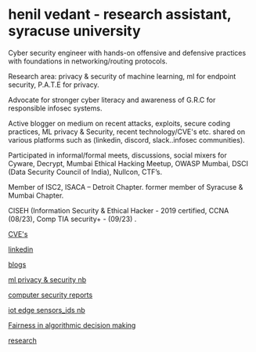 # henil vedant   - research assistant, syracuse university

Cyber security engineer with hands-on offensive and defensive practices with foundations in networking/routing protocols. 

Research area:  privacy & security of machine learning, ml for endpoint security, P.A.T.E for privacy.

Advocate for stronger cyber literacy and awareness of G.R.C for responsible infosec systems. 

Active blogger on medium on recent attacks, exploits, secure coding practices, ML privacy & Security, recent technology/CVE's etc. shared on various platforms such as (linkedin, discord, slack..infosec communities). 

Participated in informal/formal meets, discussions, social mixers for Cyware, Decrypt, Mumbai Ethical Hacking Meetup, OWASP Mumbai, DSCI (Data Security Council of India), Nullcon, CTF’s.   

Member of ISC2, ISACA – Detroit Chapter.  former member of Syracuse & Mumbai Chapter.

CISEH (Information Security & Ethical Hacker - 2019 certified, CCNA (08/23), Comp TIA security+ - (09/23) .


[CVE's]()


[linkedin](https://www.linkedin.com/in/henil-vedant/)


[blogs](https://medium.com/@hhv8051)


[ml privacy & security nb](https://github.com/Henilv/MachineLearning_Privacy-Security)


[computer security reports](https://github.com/Henilv/Computer_Security-attacks)


[iot edge sensors_ids nb](https://github.com/Henilv/IoT-app_sec/tree/main)


[Fairness in algorithmic decision making](https://github.com/Henilv/Algorithmic_Fairness_in_decision-making/tree/main)


[research](https://link.springer.com/chapter/10.1007/978-981-16-6285-0_24)



